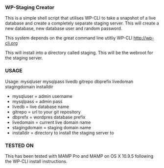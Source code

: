 ### WP-Staging Creator ###

This is a simple shell script that utilises WP-CLI to take a snapshot of a live database and create a completely separate staging server. This will create a new database, new database user and random password. 

This system depends on the great command line utitliy WP-CLI http://wp-cli.org

This will install into a directory called staging. This will be the webroot for the staging server. 

### USAGE ###

Usage: mysqluser mysqlpass livedb gitrepo dbprefix livedoman stagingdomain installdir

- mysqluser = admin username
- mysqlpass = admin pass
- livedb = live database name 
- gitrepo = url to your git repository 
- dbprefx = wordpres database prefix 
- livedomain = current live domain name
- stagingdomain = staging domain name 
- installdir = directory to install the staging server to 


### TESTED ON ###

This has been tested with MAMP Pro and MAMP on OS X 10.9.5 following the WP-CLI install instructions. 